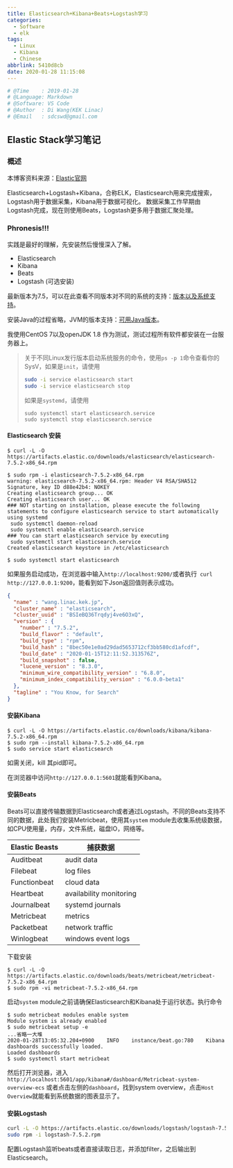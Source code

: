 ```yaml
---
title: Elasticsearch+Kibana+Beats+Logstash学习
categories:
  - Software
  - elk
tags:
  - Linux
  - Kibana
  - Chinese
abbrlink: 5410d8cb
date: 2020-01-28 11:15:08
---
```


```python
# @Time    : 2019-01-28
# @Language: Markdown
# @Software: VS Code
# @Author  : Di Wang(KEK Linac)
# @Email   : sdcswd@gmail.com
```
## Elastic Stack学习笔记

### 概述

本博客资料来源：[Elastic官网](https://www.elastic.co/)

Elasticsearch+Logstash+Kibana，合称ELK，Elasticsearch用来完成搜索，Logstash用于数据采集，Kibana用于数据可视化。
数据采集工作早期由Logstash完成，现在则使用Beats，Logstash更多用于数据汇聚处理。
<!-- more -->

### Phronesis!!!

实践是最好的理解，先安装然后慢慢深入了解。

- Elasticsearch
- Kibana
- Beats
- Logstash (可选安装)

最新版本为7.5，可以在此查看不同版本对不同的系统的支持：[版本以及系统支持](https://www.elastic.co/support/matrix)。

安装Java的过程省略，JVM的版本支持：[可用Java版本](https://www.elastic.co/support/matrix#matrix_jvm)。

我使用CentOS 7以及openJDK 1.8 作为测试，测试过程所有软件都安装在一台服务器上。

> 关于不同Linux发行版本启动系统服务的命令，使用`ps -p 1`命令查看你的 SysV，如果是`init`，请使用
>
> ```sh
> sudo -i service elasticsearch start
> sudo -i service elasticsearch stop
> ```
>
> 如果是`systemd`，请使用
>
> ```shell
> sudo systemctl start elasticsearch.service
> sudo systemctl stop elasticsearch.service
> ```



#### Elasticsearch 安装

```shell
$ curl -L -O https://artifacts.elastic.co/downloads/elasticsearch/elasticsearch-7.5.2-x86_64.rpm

$ sudo rpm -i elasticsearch-7.5.2-x86_64.rpm
warning: elasticsearch-7.5.2-x86_64.rpm: Header V4 RSA/SHA512 Signature, key ID d88e42b4: NOKEY
Creating elasticsearch group... OK
Creating elasticsearch user... OK
### NOT starting on installation, please execute the following statements to configure elasticsearch service to start automatically using systemd
 sudo systemctl daemon-reload
 sudo systemctl enable elasticsearch.service
### You can start elasticsearch service by executing
 sudo systemctl start elasticsearch.service
Created elasticsearch keystore in /etc/elasticsearch

$ sudo systemctl start elasticsearch

```

如果服务启动成功，在浏览器中输入`http://localhost:9200/`或者执行` curl http://127.0.0.1:9200`，能看到如下Json返回值则表示成功。
```json
{
  "name" : "wang.linac.kek.jp",
  "cluster_name" : "elasticsearch",
  "cluster_uuid" : "BSIeBQ36Trqdyj4ve6O3xQ",
  "version" : {
    "number" : "7.5.2",
    "build_flavor" : "default",
    "build_type" : "rpm",
    "build_hash" : "8bec50e1e0ad29dad5653712cf3bb580cd1afcdf",
    "build_date" : "2020-01-15T12:11:52.313576Z",
    "build_snapshot" : false,
    "lucene_version" : "8.3.0",
    "minimum_wire_compatibility_version" : "6.8.0",
    "minimum_index_compatibility_version" : "6.0.0-beta1"
  },
  "tagline" : "You Know, for Search"
}
```

#### 安装Kibana

```shell
$ curl -L -O https://artifacts.elastic.co/downloads/kibana/kibana-7.5.2-x86_64.rpm
$ sudo rpm --install kibana-7.5.2-x86_64.rpm
$ sudo service start elasticsearch
```
如需关闭，kill 其pid即可。

在浏览器中访问`http://127.0.0.1:5601`就能看到Kibana。

#### 安装Beats

Beats可以直接传输数据到Elasticsearch或者通过Logstash。不同的Beats支持不同的数据，此处我们安装Metricbeat，使用其`system` module去收集系统级数据，如CPU使用量，内存，文件系统，磁盘IO，网络等。

| Elastic Beasts | 捕获数据                |
| -------------- | ----------------------- |
| Auditbeat      | audit data              |
| Filebeat       | log files               |
| Functionbeat   | cloud data              |
| Heartbeat      | availability monitoring |
| Journalbeat    | systemd journals        |
| Metricbeat     | metrics                 |
| Packetbeat     | network traffic         |
| Winlogbeat     | windows event logs      |

下载安装

```shell
$ curl -L -O https://artifacts.elastic.co/downloads/beats/metricbeat/metricbeat-7.5.2-x86_64.rpm
$ sudo rpm -vi metricbeat-7.5.2-x86_64.rpm
```

启动`system` module之前请确保Elasticsearch和Kibana处于运行状态。执行命令

```shell
$ sudo metricbeat modules enable system
Module system is already enabled
$ sudo metricbeat setup -e
...省略一大堆
2020-01-28T13:05:32.204+0900    INFO    instance/beat.go:780    Kibana dashboards successfully loaded.
Loaded dashboards
$ sudo systemctl start metricbeat
```

然后打开浏览器，进入` http://localhost:5601/app/kibana#/dashboard/Metricbeat-system-overview-ecs` 或者点击左侧的`dashboard`，找到system overview，点击`Host Overview`就能看到系统数据的图表显示了。

#### 安装Logstash

```sh
curl -L -O https://artifacts.elastic.co/downloads/logstash/logstash-7.5.2.rpm
sudo rpm -i logstash-7.5.2.rpm
```

配置Logstash监听beats或者直接读取日志，并添加filter，之后输出到Elasticsearch。